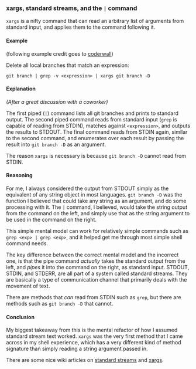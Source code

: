 <!--- shell --->

### xargs, standard streams, and the `|` command

`xargs` is a nifty command that can read an arbitrary list of arguments from standard input, and applies them to the command following it.

#### Example
(following example credit goes to [coderwall](https://coderwall.com/p/x3jmig/remove-all-your-local-git-branches-but-keep-master))

Delete all local branches that match an expression:

`git branch | grep -v <expression> | xargs git branch -D`

#### Explanation
*(After a great discussion with a coworker)*

The first piped (`|`) command lists all git branches and prints to standard output.
The second piped command reads from standard input (`grep` is capable of reading from STDIN), matches against `<expression>`, and outputs the results to STDOUT. The final command reads from STDIN again, similar to the second command, and enumerates over each result by passing the result into `git branch -D` as an argument.

The reason `xargs` is necessary is because `git branch -D` cannot read from STDIN. 

#### Reasoning
For me, I always considered the output from STDOUT simply as the equivalent of any string object in most languages. `git branch -D` was the function I believed that could take any string as an argument, and do some processing with it. The `|` command, I believed, would take the string output from the command on the left, and simply use that as the string argument to be used in the command on the right.

This simple mental model can work for relatively simple commands such as `grep <exp> | grep <exp>`, and it helped get me through most simple shell command needs.

The key difference between the correct mental model and the incorrect one, is that the pipe command *actually* takes the standard output from the left, and *pipes* it into the command on the right, as standard input. STDOUT, STDIN, and STDERR, are all part of a system called standard streams. They are basically a type of communication channel that primarily deals with the movement of text.

There are methods that *can* read from STDIN such as `grep`, but there are methods such as `git branch -D` that cannot.

#### Conclusion
My biggest takeaway from this is the mental refactor of how I assumed standard stream text worked. `xargs` was the very first method that I came across in my shell experience, which has a very different kind of method signature than simply reading a string argument passed in.

There are some nice wiki articles on [standard streams](https://en.wikipedia.org/wiki/Standard_streams) and [xargs](https://en.wikipedia.org/wiki/Xargs).